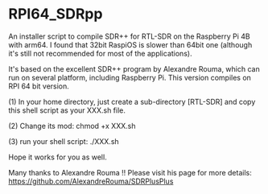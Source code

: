 # RPI64_SDRpp
An installer script to compile SDR++ for RTL-SDR on the Raspberry Pi 4B with arm64.
I found that 32bit RaspiOS is slower than 64bit one (although it's still not recommended for most of the applications).

It's based on the excellent SDR++ program by Alexandre Rouma, which can run on several platform, including Raspberry Pi.
This version compiles on RPI 64 bit version.

(1) In your home directory, just create a sub-directory [RTL-SDR] and copy this shell script as your XXX.sh file.

(2) Change its mod: chmod +x XXX.sh

(3) run your shell script: ./XXX.sh

Hope it works for you as well.

Many thanks to Alexandre Rouma !!
Please visit his page for more details: https://github.com/AlexandreRouma/SDRPlusPlus
